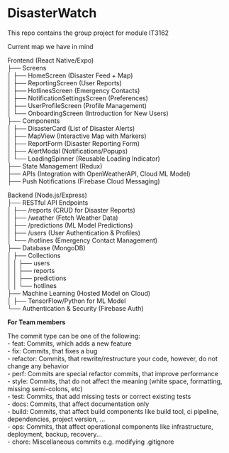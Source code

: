 # DisasterWatch
  This repo contains the group project for module IT3162

 Current map we have in mind

 Frontend (React Native/Expo)<br/>
   ├── Screens<br/>
   │     ├── HomeScreen (Disaster Feed + Map)<br/>
   │     ├── ReportingScreen (User Reports)<br/>
   │     ├── HotlinesScreen (Emergency Contacts)<br/>
   │     ├── NotificationSettingsScreen (Preferences)<br/>
   │     ├── UserProfileScreen (Profile Management)<br/>
   │     └── OnboardingScreen (Introduction for New Users)<br/>
   ├── Components<br/>
   │     ├── DisasterCard (List of Disaster Alerts)<br/>
   │     ├── MapView (Interactive Map with Markers)<br/>
   │     ├── ReportForm (Disaster Reporting Form)<br/>
   │     ├── AlertModal (Notifications/Popups)<br/>
   │     └── LoadingSpinner (Reusable Loading Indicator)<br/>
   ├── State Management (Redux)<br/>
   ├── APIs (Integration with OpenWeatherAPI, Cloud ML Model)<br/>
   ├── Push Notifications (Firebase Cloud Messaging)<br/>
  
 Backend (Node.js/Express)<br/>
    ├── RESTful API Endpoints<br/>
    │     ├── /reports (CRUD for Disaster Reports)<br/>
    │     ├── /weather (Fetch Weather Data)<br/>
    │     ├── /predictions (ML Model Predictions)<br/>
    │     ├── /users (User Authentication & Profiles)<br/>
    │     └── /hotlines (Emergency Contact Management)<br/>
    ├── Database (MongoDB)<br/>
    │     ├── Collections<br/>
    │     │     ├── users<br/>
    │     │     ├── reports<br/>
    │     │     ├── predictions<br/>
    │     │     └── hotlines<br/>
    ├── Machine Learning (Hosted Model on Cloud)<br/>
    │     ├── TensorFlow/Python for ML Model<br/>
    └── Authentication & Security (Firebase Auth)<br/>
    
  **For Team members**

  The commit type can be one of the following:<br/>
    - feat: Commits, which adds a new feature<br/>
    - fix: Commits, that fixes a bug<br/>
    - refactor: Commits, that rewrite/restructure your code, however, do not change any behavior<br/>
    - perf: Commits are special refactor commits, that improve performance<br/>
    - style: Commits, that do not affect the meaning (white space, formatting, missing semi-colons, etc)<br/>
    - test: Commits, that add missing tests or correct existing tests<br/>
    - docs: Commits, that affect documentation only<br/>
    - build: Commits, that affect build components like build tool, ci pipeline, dependencies, project version, ...<br/>
    - ops: Commits, that affect operational components like infrastructure, deployment, backup, recovery...<br/>
    - chore: Miscellaneous commits e.g. modifying .gitignore<br/>